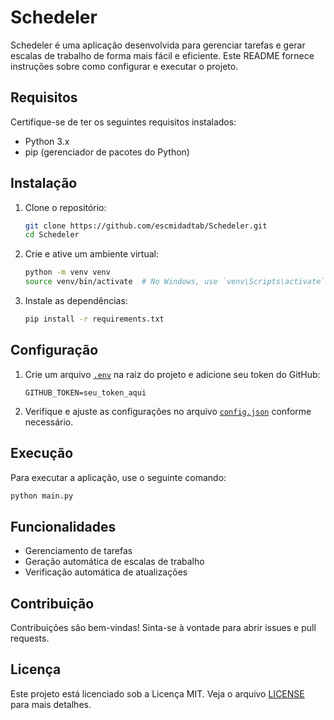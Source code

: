 # Schedeler

Schedeler é uma aplicação desenvolvida para gerenciar tarefas e gerar escalas de trabalho de forma mais fácil e eficiente. Este README fornece instruções sobre como configurar e executar o projeto.

## Requisitos

Certifique-se de ter os seguintes requisitos instalados:

- Python 3.x
- pip (gerenciador de pacotes do Python)

## Instalação

1. Clone o repositório:

    ```sh
    git clone https://github.com/escmidadtab/Schedeler.git
    cd Schedeler
    ```

2. Crie e ative um ambiente virtual:

    ```sh
    python -m venv venv
    source venv/bin/activate  # No Windows, use `venv\Scripts\activate`
    ```

3. Instale as dependências:

    ```sh
    pip install -r requirements.txt
    ```

## Configuração

1. Crie um arquivo [`.env`](.env) na raiz do projeto e adicione seu token do GitHub:

    ```env
    GITHUB_TOKEN=seu_token_aqui
    ```

2. Verifique e ajuste as configurações no arquivo [`config.json`](config.json) conforme necessário.

## Execução

Para executar a aplicação, use o seguinte comando:

```sh
python main.py
```

## Funcionalidades

- Gerenciamento de tarefas
- Geração automática de escalas de trabalho
- Verificação automática de atualizações

## Contribuição

Contribuições são bem-vindas! Sinta-se à vontade para abrir issues e pull requests.

## Licença

Este projeto está licenciado sob a Licença MIT. Veja o arquivo [LICENSE](LICENSE) para mais detalhes.
